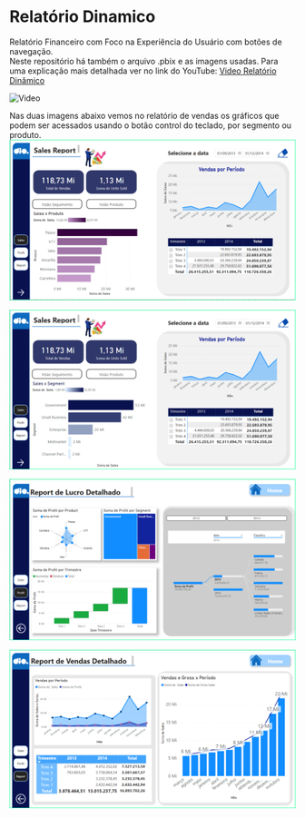 # Relatório Dinamico 
Relatório Financeiro com Foco na Experiência do Usuário com botões de navegação.  
Neste repositório há também o arquivo .pbix e as imagens usadas.
Para uma explicação mais detalhada ver no link do YouTube: [Video Relatório Dinâmico](https://youtu.be/oawC9Uo2W6k)

![Video](https://github.com/FlavioFMBorges/relatorio_dinamico/blob/main/gif%20-%20botoes%20acoes.gif)  

Nas duas imagens abaixo vemos no relatório de vendas os gráficos que podem ser acessados usando o botão control do teclado, por segmento ou produto.
![Vendas por Produto](https://github.com/FlavioFMBorges/relatorio_dinamico/blob/main/imagens/Sales_1.png)  

![Vendas por Segmaento](https://github.com/FlavioFMBorges/relatorio_dinamico/blob/main/imagens/Sales_2.png)  

![Report de Vendas Detalhado](https://github.com/FlavioFMBorges/relatorio_dinamico/blob/main/imagens/Profit.png)  

![Report de Lucro Detalhado](https://github.com/FlavioFMBorges/relatorio_dinamico/blob/main/imagens/Report.png)  
